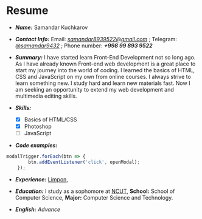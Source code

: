 # Resume
- _**Name:**_
Samandar Kuchkarov

- _**Contact Info:**_
Email: [_samandar8939522@gmail.com_]() ;
Telegram: [_@samandar9432_](https://t.me/samandar9432) ;
Phone number: _**+998 99 893 9522**_

- _**Summary:**_
I have started learn Front-End Development not so long ago. As I have already known Front-end web development is a great place to start my journey into the world of coding. I learned the basics of HTML, CSS and JavaScript on my own from online courses. I always strive to learn something new. I study hard and learn new materials fast. Now I am seeking an opportunity to extend my web development and multimedia editing skills. 

- _**Skills:**_
  - [x] Basics of HTML/CSS
  - [x] Photoshop
  - [ ] JavaScript

- _**Code examples:**_
```javascript
modalTrigger.forEach(btn => {
        btn.addEventListener('click', openModal);
    });
```
- _**Experience:**_
[Limpon](https://github.com/otabekazamov/Limpon-vol.2),


- _**Education:**_
I study as a sophomore at [NCUT](http://en.ncut.edu.cn/), **School:** School of Computer Science, **Major:** Computer Science and Technology.

- _**English:**_
_Advance_

